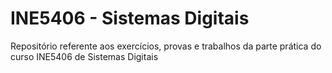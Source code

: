 # INE5406 - Sistemas Digitais

Repositório referente aos exercícios, provas e trabalhos da parte prática do curso INE5406 de Sistemas Digitais
